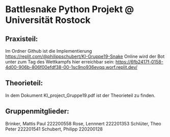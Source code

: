 # Battlesnake Python Projekt @ Universität Rostock 
## Praxisteil:
Im Ordner Github ist die Implementierung
https://replit.com/@philippschubert/KI-Gruppe19-Snake
Online wird der Bot unter zum Tag des Wettkampfs hier erreichbar sein:
https://6fb2417f-0158-4d00-906b-806f00efdf38-00-1sc9no936evqq.worf.replit.dev/

## Theorieteil:
In dem Dokument KI_project_Gruppe19.pdf ist der Theorieteil zu finden.

## Gruppenmitglieder:
Brinker, Mattis Paul 222200558
Rose, Lennnert 222201353
Schlüter, Theo Peter 222201541
Schubert, Philipp 220200128
